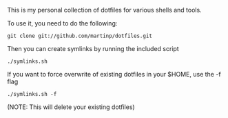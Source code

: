 This is my personal collection of dotfiles for various shells and tools.

To use it, you need to do the following:

    git clone git://github.com/martinp/dotfiles.git

Then you can create symlinks by running the included script

    ./symlinks.sh

If you want to force overwrite of existing dotfiles in your $HOME, use the -f flag

    ./symlinks.sh -f

(NOTE: This will delete your existing dotfiles)

